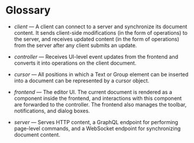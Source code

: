# Glossary

* *client* &mdash; A client can connect to a server and synchronize its document
  content. It sends client-side modifications (in the form of operations) to the
  server, and receives updated content (in the form of operations) from the server
  after any client submits an update.

* *controller* &mdash; Receives UI-level event updates from the frontend
  and converts it into operations on the client document.

* *cursor* &mdash; All positions in which a Text or Group element can be
  inserted into a document can be represented by a cursor object.

* *frontend* &mdash; The editor UI. The current document is rendered
  as a component inside the frontend, and interactions with this component are
  forwarded to the controller. The frontend also manages the toolbar,
  notifications, and dialog boxes.

* *server* &mdash; Serves HTTP content, a GraphQL endpoint for performing
  page-level commands, and a WebSocket endpoint for synchronizing document
  content.
